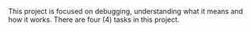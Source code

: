 This project is focused on debugging, understanding what it means and how it works.
There are four (4) tasks in this project.

